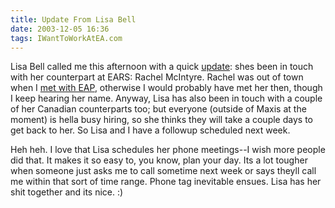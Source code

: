 ```yaml
---
title: Update From Lisa Bell
date: 2003-12-05 16:36
tags: IWantToWorkAtEA.com
---
```

Lisa Bell called me this afternoon with a quick [update][1]: shes been in touch with her counterpart at EARS: Rachel McIntyre. Rachel was out of town when I [met with EAP][2], otherwise I would probably have met her then, though I keep hearing her name. Anyway, Lisa has also been in touch with a couple of her Canadian counterparts too; but everyone (outside of Maxis at the moment) is hella busy hiring, so she thinks they will take a couple days to get back to her. So Lisa and I have a followup scheduled next week.

Heh heh. I love that Lisa schedules her phone meetings--I wish more people did that. It makes it so easy to, you know, plan your day. Its a lot tougher when someone just asks me to call sometime next week or says theyll call me within that sort of time range. Phone tag inevitable ensues. Lisa has her shit together and its nice. :)

 [1]: /maxis-asst-prod-update-number-2.html
 [2]: /in-person-interviews-with-eap-round-number-1.html

